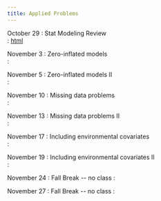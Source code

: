 ```yaml
---
title: Applied Problems 
---
```


October 29 
: Stat Modeling Review  
  : [html](https://stat870.github.io/fall2025/notes/miscellaneous.html)

November 3 
: Zero-inflated models  
  : []()

November 5 
: Zero-inflated models II  
  : []()

November 10 
: Missing data problems   
  : []()

November 13 
: Missing data problems II   
  : []()

November 17 
: Including environmental covariates  
  : []()

November 19 
: Including environmental covariates II  
  : []()

November 24 
: Fall Break -- no class 
  : []()

November 27 
: Fall Break -- no class 
  : []()
